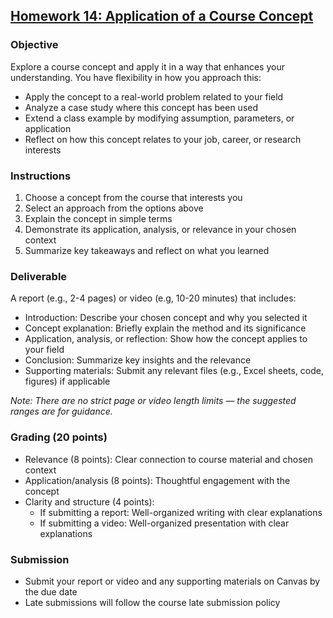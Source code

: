 ## [Homework 14: Application of a Course Concept](https://aselshall.github.io/aea/hw/hw14)

### Objective
Explore a course concept and apply it in a way that enhances your understanding. You have flexibility in how you approach this:  
- Apply the concept to a real-world problem related to your field
- Analyze a case study where this concept has been used  
- Extend a class example by modifying assumption, parameters, or application
- Reflect on how this concept relates to your job, career, or research interests

### Instructions
1. Choose a concept from the course that interests you  
2. Select an approach from the options above  
3. Explain the concept in simple terms 
4. Demonstrate its application, analysis, or relevance in your chosen context  
5. Summarize key takeaways and reflect on what you learned

### Deliverable  
A report (e.g., 2-4 pages) or video (e.g, 10-20 minutes) that includes:  
- Introduction: Describe your chosen concept and why you selected it
- Concept explanation: Briefly explain the method and its significance
- Application, analysis, or reflection: Show how the concept applies to your field
- Conclusion: Summarize key insights and the relevance
- Supporting materials: Submit any relevant files (e.g., Excel sheets, code, figures) if applicable

*Note: There are no strict page or video length limits — the suggested ranges are for guidance.*

### Grading (20 points)  
- Relevance (8 points): Clear connection to course material and chosen context  
- Application/analysis (8 points): Thoughtful engagement with the concept
- Clarity and structure (4 points):
  - If submitting a report: Well-organized writing with clear explanations
  - If submitting a video: Well-organized presentation with clear explanations
  
### Submission  
- Submit your report or video and any supporting materials on Canvas by the due date
- Late submissions will follow the course late submission policy  
